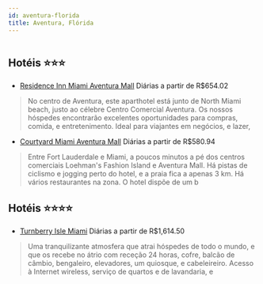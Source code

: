 ```yaml
---
id: aventura-florida
title: Aventura, Flórida
---
```


<center><img src="http://photos.hotelbeds.com/giata/08/089736/089736a_hb_a_002.jpg" alt="" /></center>


## Hotéis ⭐️⭐️⭐️

-    [Residence Inn Miami Aventura Mall](https://www.hurb.com/aud/https://www.hurb.com/hoteis/aventura/residence-inn-miami-aventura-mall-JNP-JP037104?cmp=18055) Diárias a partir de R$654.02
   > No centro de Aventura, este aparthotel está junto de North Miami beach, justo ao célebre Centro Comercial Aventura. Os nossos hóspedes encontrarão excelentes oportunidades para compras, comida, e entretenimento. Ideal para viajantes em negócios, e lazer, 
-    [Courtyard Miami Aventura Mall](https://www.hurb.com/aud/https://www.hurb.com/hoteis/aventura/courtyard-miami-aventura-mall-JNP-JP148312?cmp=18055) Diárias a partir de R$580.94
   > Entre Fort Lauderdale e Miami, a poucos minutos a pé dos centros comerciais Loehman&apos;s Fashion Island e Aventura Mall. Há pistas de ciclismo e jogging perto do hotel, e a praia fica a apenas 3 km. Há vários restaurantes na zona. O hotel dispõe de um b

## Hotéis ⭐️⭐️⭐️⭐️

-    [Turnberry Isle Miami](https://www.hurb.com/aud/https://www.hurb.com/hoteis/aventura/turnberry-isle-miami-JNP-JP036891?cmp=18055) Diárias a partir de R$1,614.50
   > Uma tranquilizante atmosfera que atrai hóspedes de todo o mundo, e que os recebe no átrio com receção 24 horas, cofre, balcão de câmbio, bengaleiro, elevadores, um quiosque, e cabeleireiro. Acesso à Internet wireless, serviço de quartos e de lavandaria, e
